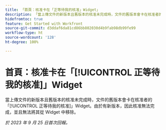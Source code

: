 ```yaml
---
title: 「首頁：核准卡在「正等待我的核准」Widget」
description: 「當上傳文件的新版本且舊版本的核准未完成時，文件的舊版本會卡在核准者的「正等待我的核准」Widget。由於有新版本，因此核准無法完成，並且無法將其從 Widget 中移除。」
hidefromtoc: true
feature: Get Started with Workfront
source-git-commit: d3ddaf6da81cd86bb802030d4b9fab98db99fe99
workflow-type: ht
source-wordcount: '128'
ht-degree: 100%

---
```



# 首頁：核准卡在「[!UICONTROL 正等待我的核准]」Widget

<!--on WF and WFP TOCs-->

當上傳文件的新版本且舊版本的核准未完成時，文件的舊版本會卡在核准者的「[!UICONTROL 正等待我的核准]」Widget。由於有新版本，因此核准無法完成，並且無法將其從 Widget 中移除。

_於 2023 年 9 月 25 日首次回報。_

